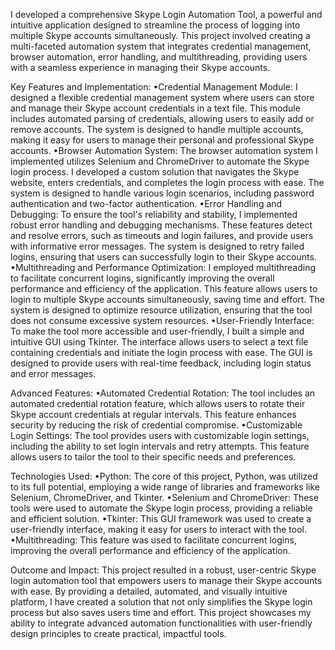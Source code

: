 I developed a comprehensive Skype Login Automation Tool, a powerful and intuitive application designed to streamline the process of logging into multiple Skype accounts simultaneously. This project involved creating a multi-faceted automation system that integrates credential management, browser automation, error handling, and multithreading, providing users with a seamless experience in managing their Skype accounts.

Key Features and Implementation:
•Credential Management Module: I designed a flexible credential management system where users can store and manage their Skype account credentials in a text file. This module includes automated parsing of credentials, allowing users to easily add or remove accounts. The system is designed to handle multiple accounts, making it easy for users to manage their personal and professional Skype accounts.
•Browser Automation System: The browser automation system I implemented utilizes Selenium and ChromeDriver to automate the Skype login process. I developed a custom solution that navigates the Skype website, enters credentials, and completes the login process with ease. The system is designed to handle various login scenarios, including password authentication and two-factor authentication.
•Error Handling and Debugging: To ensure the tool's reliability and stability, I implemented robust error handling and debugging mechanisms. These features detect and resolve errors, such as timeouts and login failures, and provide users with informative error messages. The system is designed to retry failed logins, ensuring that users can successfully login to their Skype accounts.
•Multithreading and Performance Optimization: I employed multithreading to facilitate concurrent logins, significantly improving the overall performance and efficiency of the application. This feature allows users to login to multiple Skype accounts simultaneously, saving time and effort. The system is designed to optimize resource utilization, ensuring that the tool does not consume excessive system resources.
•User-Friendly Interface: To make the tool more accessible and user-friendly, I built a simple and intuitive GUI using Tkinter. The interface allows users to select a text file containing credentials and initiate the login process with ease. The GUI is designed to provide users with real-time feedback, including login status and error messages.

Advanced Features:
•Automated Credential Rotation: The tool includes an automated credential rotation feature, which allows users to rotate their Skype account credentials at regular intervals. This feature enhances security by reducing the risk of credential compromise.
•Customizable Login Settings: The tool provides users with customizable login settings, including the ability to set login intervals and retry attempts. This feature allows users to tailor the tool to their specific needs and preferences.

Technologies Used:
•Python: The core of this project, Python, was utilized to its full potential, employing a wide range of libraries and frameworks like Selenium, ChromeDriver, and Tkinter.
•Selenium and ChromeDriver: These tools were used to automate the Skype login process, providing a reliable and efficient solution.
•Tkinter: This GUI framework was used to create a user-friendly interface, making it easy for users to interact with the tool.
•Multithreading: This feature was used to facilitate concurrent logins, improving the overall performance and efficiency of the application.

Outcome and Impact:
This project resulted in a robust, user-centric Skype login automation tool that empowers users to manage their Skype accounts with ease. By providing a detailed, automated, and visually intuitive platform, I have created a solution that not only simplifies the Skype login process but also saves users time and effort. This project showcases my ability to integrate advanced automation functionalities with user-friendly design principles to create practical, impactful tools.
